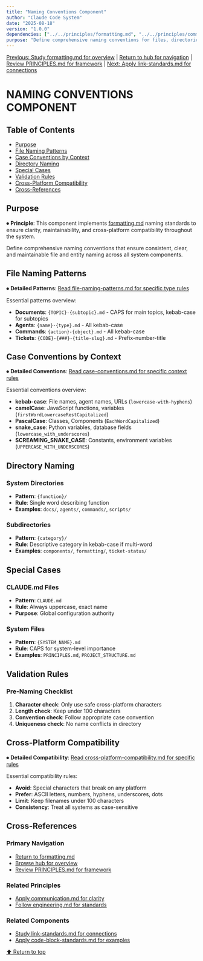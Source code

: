 ```yaml
---
title: "Naming Conventions Component"
author: "Claude Code System"
date: "2025-08-18"
version: "1.0.0"
dependencies: ["../../principles/formatting.md", "../../principles/communication.md"]
purpose: "Define comprehensive naming conventions for files, directories, and entities across platforms"
---
```


[Previous: Study formatting.md for overview](../../principles/formatting.md) | [Return to hub for navigation](../../index.md) | [Review PRINCIPLES.md for framework](../../PRINCIPLES.md) | [Next: Apply link-standards.md for connections](link-standards.md)

# NAMING CONVENTIONS COMPONENT

## Table of Contents
- [Purpose](#purpose)
- [File Naming Patterns](#file-naming-patterns)
- [Case Conventions by Context](#case-conventions-by-context)
- [Directory Naming](#directory-naming)
- [Special Cases](#special-cases)
- [Validation Rules](#validation-rules)
- [Cross-Platform Compatibility](#cross-platform-compatibility)
- [Cross-References](#cross-references)

## Purpose

⏺ **Principle**: This component implements [formatting.md](../../principles/formatting.md) naming standards to ensure clarity, maintainability, and cross-platform compatibility throughout the system.

Define comprehensive naming conventions that ensure consistent, clear, and maintainable file and entity naming across all system components.

## File Naming Patterns

⏺ **Detailed Patterns**: [Read file-naming-patterns.md for specific type rules](file-naming-patterns.md)

Essential patterns overview:
- **Documents**: `{TOPIC}-{subtopic}.md` - CAPS for main topics, kebab-case for subtopics
- **Agents**: `{name}-{type}.md` - All kebab-case
- **Commands**: `{action}-{object}.md` - All kebab-case
- **Tickets**: `{CODE}-{###}-{title-slug}.md` - Prefix-number-title

## Case Conventions by Context

⏺ **Detailed Conventions**: [Read case-conventions.md for specific context rules](case-conventions.md)

Essential conventions overview:
- **kebab-case**: File names, agent names, URLs (`lowercase-with-hyphens`)
- **camelCase**: JavaScript functions, variables (`firstWordLowercaseRestCapitalized`)
- **PascalCase**: Classes, Components (`EachWordCapitalized`)
- **snake_case**: Python variables, database fields (`lowercase_with_underscores`)
- **SCREAMING_SNAKE_CASE**: Constants, environment variables (`UPPERCASE_WITH_UNDERSCORES`)

## Directory Naming

### System Directories
- **Pattern**: `{function}/` 
- **Rule**: Single word describing function
- **Examples**: `docs/`, `agents/`, `commands/`, `scripts/`

### Subdirectories
- **Pattern**: `{category}/`
- **Rule**: Descriptive category in kebab-case if multi-word
- **Examples**: `components/`, `formatting/`, `ticket-status/`

## Special Cases

### CLAUDE.md Files
- **Pattern**: `CLAUDE.md`
- **Rule**: Always uppercase, exact name
- **Purpose**: Global configuration authority

### System Files
- **Pattern**: `{SYSTEM_NAME}.md`
- **Rule**: CAPS for system-level importance
- **Examples**: `PRINCIPLES.md`, `PROJECT_STRUCTURE.md`

## Validation Rules

### Pre-Naming Checklist
1. **Character check**: Only use safe cross-platform characters
2. **Length check**: Keep under 100 characters
3. **Convention check**: Follow appropriate case convention
4. **Uniqueness check**: No name conflicts in directory

## Cross-Platform Compatibility

⏺ **Detailed Compatibility**: [Read cross-platform-compatibility.md for specific rules](cross-platform-compatibility.md)

Essential compatibility rules:
- **Avoid**: Special characters that break on any platform
- **Prefer**: ASCII letters, numbers, hyphens, underscores, dots
- **Limit**: Keep filenames under 100 characters
- **Consistency**: Treat all systems as case-sensitive

## Cross-References

### Primary Navigation
- [Return to formatting.md](../../principles/formatting.md)
- [Browse hub for overview](../../index.md)
- [Review PRINCIPLES.md for framework](../../PRINCIPLES.md)

### Related Principles
- [Apply communication.md for clarity](../../principles/communication.md)
- [Follow engineering.md for standards](../../principles/engineering.md)

### Related Components
- [Study link-standards.md for connections](link-standards.md)
- [Apply code-block-standards.md for examples](code-block-standards.md)

[⬆ Return to top](#naming-conventions-component)